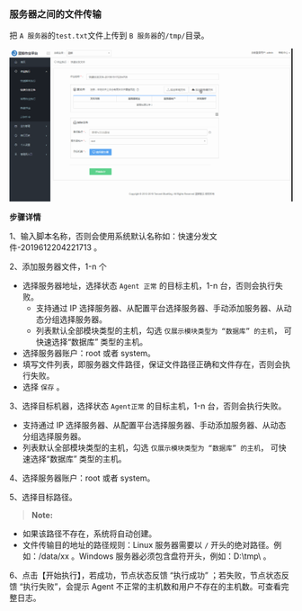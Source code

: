 ### 服务器之间的文件传输

把 `A 服务器`的`test.txt`文件上传到 `B 服务器`的`/tmp/`目录。

![快速分发文件A2B](../assets/快速分发文件A2B.gif)

**步骤详情**

1、输入脚本名称，否则会使用系统默认名称如：快速分发文件-2019612204221713 。

2、添加服务器文件，1-n 个

- 选择服务器地址，选择状态 `Agent 正常` 的目标主机，1-n 台，否则会执行失败。
  - 支持通过 IP 选择服务器、从配置平台选择服务器、手动添加服务器、从动态分组选择服务器。
  - 列表默认全部模块类型的主机，勾选 `仅展示模块类型为 “数据库” 的主机`， 可快速选择“数据库” 类型的主机。
- 选择服务器账户：root 或者 system。
- 填写文件列表，即服务器文件路径，保证文件路径正确和文件存在，否则会执行失败。
- 选择 `保存` 。

3、选择目标机器，选择状态 `Agent正常` 的目标主机，1-n 台，否则会执行失败。

  - 支持通过 IP 选择服务器、从配置平台选择服务器、手动添加服务器、从动态分组选择服务器。
  - 列表默认全部模块类型的主机，勾选 `仅展示模块类型为 “数据库” 的主机`， 可快速选择“数据库” 类型的主机。

4、选择服务器账户：root 或者 system。

5、选择目标路径。

>**Note:**
- 如果该路径不存在，系统将自动创建。
- 文件传输目的地址的路径规则：Linux 服务器需要以 `/` 开头的绝对路径。例如：/data/xx 。Windows 服务器必须包含盘符开头，例如：D:\tmp\ 。

6、点击【开始执行】，若成功，节点状态反馈 “执行成功” ；若失败，节点状态反馈 “执行失败”，会提示 Agent 不正常的主机数和用户不存在的主机数。可查看完整日志。

